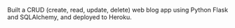 Built a CRUD (create, read, update, delete) web blog app using Python Flask and SQLAlchemy, and deployed to Heroku. 
